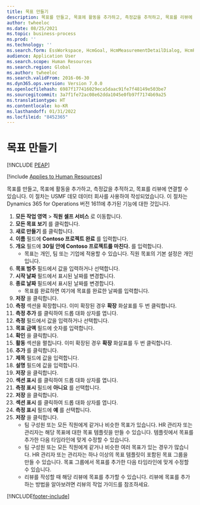```yaml
---
title: 목표 만들기
description: 목표를 만들고, 목표에 활동을 추가하고, 측정값을 추적하고, 목표를 리뷰에 연결할 수 있습니다.
author: twheeloc
ms.date: 08/25/2021
ms.topic: business-process
ms.prod: ''
ms.technology: ''
ms.search.form: EssWorkspace, HcmGoal, HcmMeasurementDetailDialog, HcmPerfJournalAdd, HcmGoalChangeSettings, HcmEmployeeDevelopmentWorkspace
audience: Application User
ms.search.scope: Human Resources
ms.search.region: Global
ms.author: twheeloc
ms.search.validFrom: 2016-06-30
ms.dyn365.ops.version: Version 7.0.0
ms.openlocfilehash: 6987f177416029eca5daac91fe7f48149e503be7
ms.sourcegitcommit: 3a7f1fe72ac08e62dda1045e0fb97f7174b69a25
ms.translationtype: HT
ms.contentlocale: ko-KR
ms.lasthandoff: 01/31/2022
ms.locfileid: "8452365"
---
```

# <a name="create-a-goal"></a>목표 만들기


[!INCLUDE [PEAP](../includes/peap-1.md)]

[!include [Applies to Human Resources](../includes/applies-to-hr.md)]

목표를 만들고, 목표에 활동을 추가하고, 측정값을 추적하고, 목표를 리뷰에 연결할 수 있습니다. 이 절차는 USMF 데모 데이터 회사를 사용하여 작성되었습니다. 이 절차는 Dynamics 365 for Operations 버전 1611에 추가된 기능에 대한 것입니다.

1. **모든 작업 영역** > **직원 셀프 서비스** 로 이동합니다.
2. **모든 목표 보기** 를 클릭합니다.
3. **새로 만들기** 를 클릭합니다.
4. **이름** 필드에 **Contoso 프로젝트 완료** 를 입력합니다.
5. **개요** 필드에 **30일 안에 Contoso 프로젝트를 마친다.** 를 입력합니다.
    * 목표는 개인, 팀 또는 기업에 적용할 수 있습니다. 직원 목표의 기본 설정은 개인입니다.  
6. **목표 범주** 필드에서 값을 입력하거나 선택합니다.
7. **시작 날짜** 필드에서 표시된 날짜를 변경합니다.
8. **종료 날짜** 필드에서 표시된 날짜를 변경합니다.
    * 목표를 완료하면 여기에 목표를 완료한 날짜를 입력합니다.  
9. **저장** 을 클릭합니다.
10. **측정** 섹션을 확장합니다. 이미 확장된 경우 **확장** 화살표를 두 번 클릭합니다.
11. **측정 추가** 를 클릭하여 드롭 대화 상자를 엽니다.
12. **측정** 필드에서 값을 입력하거나 선택합니다.
13. **목표 금액** 필드에 숫자를 입력합니다.
14. **확인** 을 클릭합니다.
15. **활동** 섹션을 펼칩니다. 이미 확장된 경우 **확장** 화살표를 두 번 클릭합니다.
16. **추가** 를 클릭합니다.
17. **제목** 필드에 값을 입력합니다.
18. **설명** 필드에 값을 입력합니다.
19. **저장** 을 클릭합니다.
20. **섹션 표시** 를 클릭하여 드롭 대화 상자를 엽니다.
21. **측정 표시** 필드에 **아니요** 를 선택합니다.
22. **저장** 을 클릭합니다.
23. **섹션 표시** 를 클릭하여 드롭 대화 상자를 엽니다.
24. **측정 표시** 필드에 **예** 를 선택합니다.
25. **저장** 을 클릭합니다.
    * 팀 구성원 또는 모든 직원에게 같거나 비슷한 목표가 있습니다. HR 관리자 또는 관리자는 해당 목표에 대한 목표 템플릿을 만들 수 있습니다. 템플릿에서 목표를 추가한 다음 타임라인에 맞게 수정할 수 있습니다.  
    * 팀 구성원 또는 모든 직원에게 같거나 비슷한 여러 목표가 있는 경우가 많습니다. HR 관리자 또는 관리자는 하나 이상의 목표 템플릿이 포함된 목표 그룹을 만들 수 있습니다. 목표 그룹에서 목표를 추가한 다음 타임라인에 맞게 수정할 수 있습니다.  
    * 리뷰를 작성할 때 해당 리뷰에 목표를 추가할 수 있습니다. 리뷰에 목표를 추가하는 방법을 알아보려면 리뷰의 작업 가이드를 참조하세요.  



[!INCLUDE[footer-include](../includes/footer-banner.md)]
